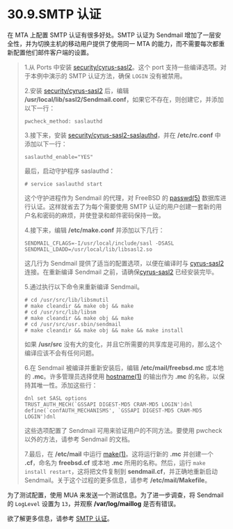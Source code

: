 # 30.9.SMTP 认证

在 MTA 上配置 SMTP 认证有很多好处。SMTP 认证为 Sendmail 增加了一层安全性，并为切换主机的移动用户提供了使用同一 MTA 的能力，而不需要每次都重新配置他们邮件客户端的设置。

> 1.从 Ports 中安装 [security/cyrus-sasl2](https://cgit.freebsd.org/ports/tree/security/cyrus-sasl2/pkg-descr)。这个 port 支持一些编译选项。对于本例中演示的 SMTP 认证方法，确保 `LOGIN` 没有被禁用。
>
> 2.安装 [security/cyrus-sasl2](https://cgit.freebsd.org/ports/tree/security/cyrus-sasl2/pkg-descr) 后，编辑 **/usr/local/lib/sasl2/Sendmail.conf**，如果它不存在，则创建它，并添加以下一行：
>
> ```
> pwcheck_method: saslauthd
> ```
>
> 3.接下来，安装 [security/cyrus-sasl2-saslauthd](https://cgit.freebsd.org/ports/tree/security/cyrus-sasl2-saslauthd/pkg-descr)，并在 **/etc/rc.conf** 中添加以下一行：
>
> ```
> saslauthd_enable="YES"
> ```
>
> 最后，启动守护程序 saslauthd：
>
> ```
> # service saslauthd start
> ```
>
> 这个守护进程作为 Sendmail 的代理，对 FreeBSD 的 [passwd(5)](https://www.freebsd.org/cgi/man.cgi?query=passwd&sektion=5&format=html) 数据库进行认证。这样就省去了为每个需要使用 SMTP 认证的用户创建一套新的用户名和密码的麻烦，并使登录和邮件密码保持一致。
>
> 4.接下来，编辑 **/etc/make.conf** 并添加以下几行：
>
> ```
> SENDMAIL_CFLAGS=-I/usr/local/include/sasl -DSASL
> SENDMAIL_LDADD=/usr/local/lib/libsasl2.so
> ```
>
> 这几行为 Sendmail 提供了适当的配置选项，以便在编译时与 [cyrus-sasl2](https://cgit.freebsd.org/ports/tree/cyrus-sasl2/pkg-descr) 连接。在重新编译 Sendmail 之前，请确保[cyrus-sasl2](https://cgit.freebsd.org/ports/tree/cyrus-sasl2/pkg-descr) 已经安装完毕。
>
> 5.通过执行以下命令来重新编译 Sendmail。
>
> ```
> # cd /usr/src/lib/libsmutil
> # make cleandir && make obj && make
> # cd /usr/src/lib/libsm
> # make cleandir && make obj && make
> # cd /usr/src/usr.sbin/sendmail
> # make cleandir && make obj && make && make install
> ```
>
> 如果 **/usr/src** 没有大的变化，并且它所需要的共享库是可用的，那么这个编译应该不会有任何问题。
>
> 6.在 Sendmail 被编译并重新安装后，编辑 **/etc/mail/freebsd.mc** 或本地的 **.mc**。许多管理员选择使用 [hostname(1)](https://www.freebsd.org/cgi/man.cgi?query=hostname&sektion=1&format=html) 的输出作为 **.mc** 的名称，以保持其唯一性。添加这些行：
>
> ```
> dnl set SASL options
> TRUST_AUTH_MECH(`GSSAPI DIGEST-MD5 CRAM-MD5 LOGIN')dnl
> define(`confAUTH_MECHANISMS', `GSSAPI DIGEST-MD5 CRAM-MD5 LOGIN')dnl
> ```
>
> 这些选项配置了 Sendmail 可用来验证用户的不同方法。要使用 pwcheck 以外的方法，请参考 Sendmail 的文档。
>
> 7.最后，在 **/etc/mail** 中运行 [make(1)](https://www.freebsd.org/cgi/man.cgi?query=make&sektion=1&format=html)。这将运行新的 **.mc** 并创建一个 **.cf**，命名为 **freebsd.cf** 或本地 **.mc** 所用的名称。然后，运行 `make install restart`，这将把文件复制到 **sendmail.cf**，并正确地重新启动 Sendmail。关于这个过程的更多信息，请参考 **/etc/mail/Makefile**。

为了测试配置，使用 MUA 来发送一个测试信息。为了进一步调查，将 Sendmail 的 `LogLevel` 设置为 `13`，并观察 **/var/log/maillog** 是否有错误。

欲了解更多信息，请参考 [SMTP 认证](http://www.sendmail.org/~ca/email/auth.html)。